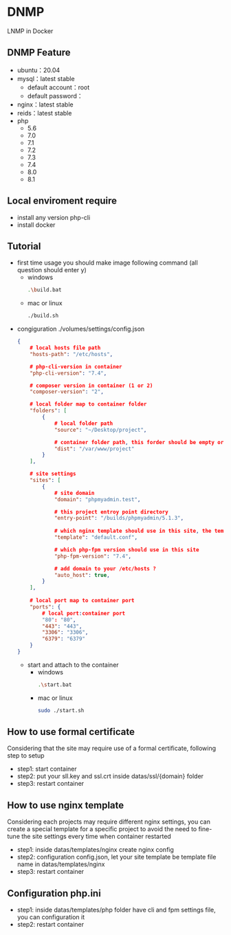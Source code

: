 # DNMP
LNMP in Docker

## DNMP Feature
- ubuntu：20.04
- mysql：latest stable
    - default account：root
    - default password：
- nginx：latest stable
- reids：latest stable
- php
    - 5.6
    - 7.0
    - 7.1
    - 7.2
    - 7.3
    - 7.4
    - 8.0
    - 8.1

## Local enviroment require
- install any version php-cli
- install docker

## Tutorial
- first time usage you should make image following command (all question should enter y)
    - windows
        ```bash
        .\build.bat
        ```
    - mac or linux
        ```bash
        ./build.sh
        ```
- congiguration ./volumes/settings/config.json
    ```json
    {
        # local hosts file path
        "hosts-path": "/etc/hosts",

        # php-cli-version in container
        "php-cli-version": "7.4",

        # composer version in container (1 or 2)
        "composer-version": "2", 

        # local folder map to container folder
        "folders": [
            {
                # local folder path
                "source": "~/Desktop/project",

                # container folder path, this forder should be empty or not exist
                "dist": "/var/www/project"
            }
        ],

        # site settings
        "sites": [
            {
                # site domain
                "domain": "phpmyadmin.test",

                # this project entroy point directory
                "entry-point": "/builds/phpmyadmin/5.1.3",
                
                # which nginx template should use in this site, the template file in volumes/settings/templates/nginx
                "template": "default.conf",

                # which php-fpm version should use in this site
                "php-fpm-version": "7.4",

                # add domain to your /etc/hosts ?
                "auto_host": true,
            }
        ],
        
        # local port map to container port
        "ports": {
            # local port:container port
            "80": "80",
            "443": "443",
            "3306": "3306",
            "6379": "6379"
        }
    }
    ```
    - start and attach to the container
        - windows
            ```bash
            .\start.bat
            ```
        - mac or linux
            ```bash
            sudo ./start.sh
            ```

## How to use formal certificate
Considering that the site may require use of a formal certificate, following step to setup
- step1: start container
- step2: put your sll.key and ssl.crt inside datas/ssl/{domain} folder
- step3: restart container

## How to use nginx template
Considering each projects may require different nginx settings, you can create a special template for a specific project to avoid the need to fine-tune the site settings every time when container restarted

- step1: inside datas/templates/nginx create nginx config
- step2: configuration config.json, let your site template be template file name in datas/templates/nginx
- step3: restart container

## Configuration php.ini
- step1: inside datas/templates/php folder have cli and fpm settings file, you can configuration it
- step2: restart container
